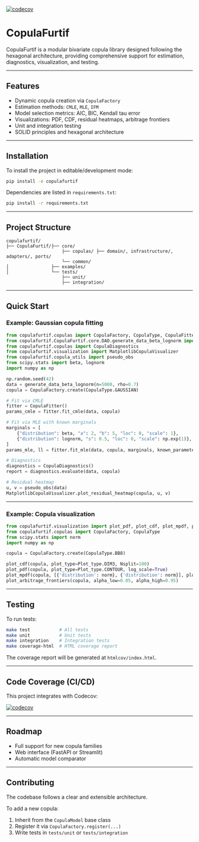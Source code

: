 [![codecov](https://codecov.io/gh/roadto7k/CopulaFurtif/graph/badge.svg?token=R2DEQCUUB1)](https://codecov.io/gh/roadto7k/CopulaFurtif)

# CopulaFurtif

CopulaFurtif is a modular bivariate copula library designed following the hexagonal architecture, providing comprehensive support for estimation, diagnostics, visualization, and testing.

---

## Features

- Dynamic copula creation via `CopulaFactory`
- Estimation methods: `CMLE`, `MLE`, `IFM`
- Model selection metrics: AIC, BIC, Kendall tau error
- Visualizations: PDF, CDF, residual heatmaps, arbitrage frontiers
- Unit and integration testing
- SOLID principles and hexagonal architecture

---

## Installation

To install the project in editable/development mode:

```bash
pip install -e copulafurtif
```

Dependencies are listed in `requirements.txt`:

```bash
pip install -r requirements.txt
```

---

## Project Structure

```
copulafurtif/
├── CopulaFurtif/├── core/
                     ├── copulas/ ├── domain/, infrastructure/, adapters/, ports/
                     └── common/
│                ├── examples/
│                └── tests/
                     ├── unit/
                     ├── integration/

```

---

## Quick Start

### Example: Gaussian copula fitting

```python
from copulafurtif.copulas import CopulaFactory, CopulaType, CopulaFitter
from copulafurtif.CopulaFurtif.core.DAO.generate_data_beta_lognorm import generate_data_beta_lognorm
from copulafurtif.copulas import CopulaDiagnostics
from copulafurtif.visualization import MatplotlibCopulaVisualizer
from copulafurtif.copula_utils import pseudo_obs
from scipy.stats import beta, lognorm
import numpy as np

np.random.seed(42)
data = generate_data_beta_lognorm(n=5000, rho=0.7)
copula = CopulaFactory.create(CopulaType.GAUSSIAN)

# Fit via CMLE
fitter = CopulaFitter()
params_cmle = fitter.fit_cmle(data, copula)

# Fit via MLE with known marginals
marginals = [
    {"distribution": beta, "a": 2, "b": 5, "loc": 0, "scale": 1},
    {"distribution": lognorm, "s": 0.5, "loc": 0, "scale": np.exp(1)},
]
params_mle, ll = fitter.fit_mle(data, copula, marginals, known_parameters=True)

# Diagnostics
diagnostics = CopulaDiagnostics()
report = diagnostics.evaluate(data, copula)

# Residual heatmap
u, v = pseudo_obs(data)
MatplotlibCopulaVisualizer.plot_residual_heatmap(copula, u, v)
```

---

### Example: Copula visualization

```python
from copulafurtif.visualization import plot_pdf, plot_cdf, plot_mpdf, plot_arbitrage_frontiers, Plot_type
from copulafurtif.copulas import CopulaFactory, CopulaType
from scipy.stats import norm
import numpy as np

copula = CopulaFactory.create(CopulaType.BB8)

plot_cdf(copula, plot_type=Plot_type.DIM3, Nsplit=100)
plot_pdf(copula, plot_type=Plot_type.CONTOUR, log_scale=True)
plot_mpdf(copula, [{'distribution': norm}, {'distribution': norm}], plot_type=Plot_type.CONTOUR)
plot_arbitrage_frontiers(copula, alpha_low=0.05, alpha_high=0.95)
```

---

## Testing

To run tests:

```bash
make test           # All tests
make unit           # Unit tests
make integration    # Integration tests
make coverage-html  # HTML coverage report
```

The coverage report will be generated at `htmlcov/index.html`.

---

## Code Coverage (CI/CD)

This project integrates with Codecov:

[![codecov](https://codecov.io/gh/roadto7k/CopulaFurtif/graph/badge.svg?token=R2DEQCUUB1)](https://codecov.io/gh/roadto7k/CopulaFurtif)

---

## Roadmap

- Full support for new copula families
- Web interface (FastAPI or Streamlit)
- Automatic model comparator

---

## Contributing

The codebase follows a clear and extensible architecture.

To add a new copula:

1. Inherit from the `CopulaModel` base class
2. Register it via `CopulaFactory.register(...)`
3. Write tests in `tests/unit` or `tests/integration`
